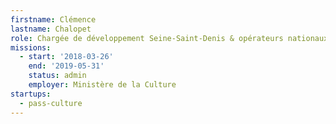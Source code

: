 ```yaml
---
firstname: Clémence
lastname: Chalopet
role: Chargée de développement Seine-Saint-Denis & opérateurs nationaux
missions:
  - start: '2018-03-26'
    end: '2019-05-31'
    status: admin
    employer: Ministère de la Culture
startups:
  - pass-culture
---
```

